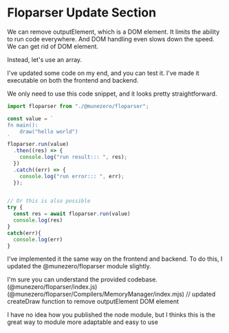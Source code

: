 # Floparser Update Section

We can remove outputElement, which is a DOM element.
It limits the ability to run code everywhere.
And DOM handling even slows down the speed.
We can get rid of DOM element.

Instead, let's use an array.

I've updated some code on my end, and you can test it.
I've made it executable on both the frontend and backend.

We only need to use this code snippet, and it looks pretty straightforward.

```javascript
import floparser from "./@munezero/floparser";

const value = `
fn main():
	draw("hello world")
`
floparser.run(value)
  .then((res) => {
    console.log("run result::: ", res);
  })
  .catch((err) => {
    console.log("run error::: ", err);
  });


// Or this is also possible
try {
  const res = await floparser.run(value)
  console.log(res)
}
catch(err){
  console.log(err)
}
```

I've implemented it the same way on the frontend and backend.
To do this, I updated the @munezero/floparser module slightly.

I'm sure you can understand the provided codebase. 
(@munezero/floparser/index.js)
(@munezero/floparser/Compilers/MemoryManager/index.mjs) // updated createDraw function to remove outputElement DOM element

I have no idea how you published the node module, but I thinks this is the great way to module more adaptable and easy to use
